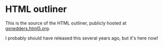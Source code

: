 HTML outliner
=============

This is the source of the HTML outliner, publicly hosted at
[gsnedders.html5.org](http://gsnedders.html5.org/outliner/).

I probably should have released this several years ago, but it's here
now!

